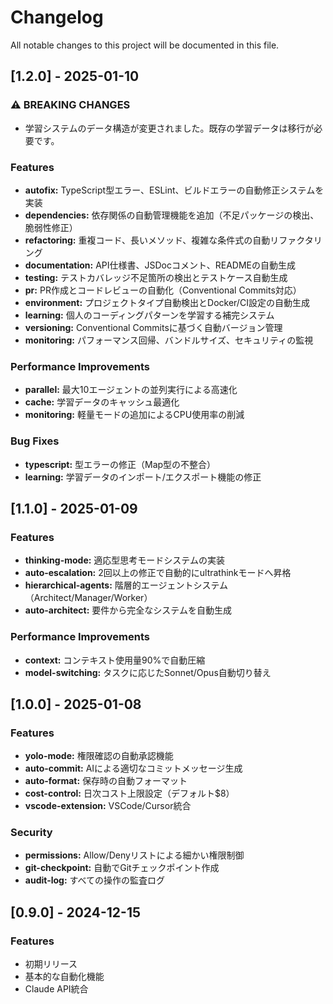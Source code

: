 # Changelog

All notable changes to this project will be documented in this file.

## [1.2.0] - 2025-01-10

### ⚠ BREAKING CHANGES

- 学習システムのデータ構造が変更されました。既存の学習データは移行が必要です。

### Features

- **autofix:** TypeScript型エラー、ESLint、ビルドエラーの自動修正システムを実装
- **dependencies:** 依存関係の自動管理機能を追加（不足パッケージの検出、脆弱性修正）
- **refactoring:** 重複コード、長いメソッド、複雑な条件式の自動リファクタリング
- **documentation:** API仕様書、JSDocコメント、READMEの自動生成
- **testing:** テストカバレッジ不足箇所の検出とテストケース自動生成
- **pr:** PR作成とコードレビューの自動化（Conventional Commits対応）
- **environment:** プロジェクトタイプ自動検出とDocker/CI設定の自動生成
- **learning:** 個人のコーディングパターンを学習する補完システム
- **versioning:** Conventional Commitsに基づく自動バージョン管理
- **monitoring:** パフォーマンス回帰、バンドルサイズ、セキュリティの監視

### Performance Improvements

- **parallel:** 最大10エージェントの並列実行による高速化
- **cache:** 学習データのキャッシュ最適化
- **monitoring:** 軽量モードの追加によるCPU使用率の削減

### Bug Fixes

- **typescript:** 型エラーの修正（Map型の不整合）
- **learning:** 学習データのインポート/エクスポート機能の修正

## [1.1.0] - 2025-01-09

### Features

- **thinking-mode:** 適応型思考モードシステムの実装
- **auto-escalation:** 2回以上の修正で自動的にultrathinkモードへ昇格
- **hierarchical-agents:** 階層的エージェントシステム（Architect/Manager/Worker）
- **auto-architect:** 要件から完全なシステムを自動生成

### Performance Improvements

- **context:** コンテキスト使用量90%で自動圧縮
- **model-switching:** タスクに応じたSonnet/Opus自動切り替え

## [1.0.0] - 2025-01-08

### Features

- **yolo-mode:** 権限確認の自動承認機能
- **auto-commit:** AIによる適切なコミットメッセージ生成
- **auto-format:** 保存時の自動フォーマット
- **cost-control:** 日次コスト上限設定（デフォルト$8）
- **vscode-extension:** VSCode/Cursor統合

### Security

- **permissions:** Allow/Denyリストによる細かい権限制御
- **git-checkpoint:** 自動でGitチェックポイント作成
- **audit-log:** すべての操作の監査ログ

## [0.9.0] - 2024-12-15

### Features

- 初期リリース
- 基本的な自動化機能
- Claude API統合